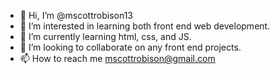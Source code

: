 - 👋 Hi, I’m @mscottrobison13
- 👀 I’m interested in learning both front end web development.
- 🌱 I’m currently learning html, css, and JS.
- 💞️ I’m looking to collaborate on any front end projects.
- 📫 How to reach me mscottrobison@gmail.com

<!---
mscottrobison13/mscottrobison13 is a ✨ special ✨ repository because its `README.md` (this file) appears on your GitHub profile.
You can click the Preview link to take a look at your changes.
--->
